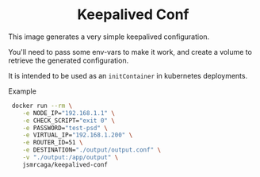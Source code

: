 <h1 align="center">Keepalived Conf</h1>

This image generates a very simple keepalived configuration.

You'll need to pass some env-vars to make it work, and
create a volume to retrieve the generated configuration.

It is intended to be used as an `initContainer` in kubernetes deployments.

Example
```sh
 docker run --rm \
 	-e NODE_IP="192.168.1.1" \
 	-e CHECK_SCRIPT="exit 0" \
 	-e PASSWORD="test-psd" \
 	-e VIRTUAL_IP="192.168.1.200" \
 	-e ROUTER_ID=51 \
 	-e DESTINATION="./output/output.conf" \
 	-v "./output:/app/output" \
 	jsmrcaga/keepalived-conf
```
